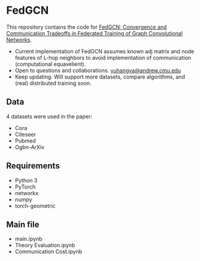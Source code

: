 FedGCN
=====

This repository contains the code for [FedGCN: Convergence and Communication Tradeoffs in Federated Training of Graph Convolutional Networks](https://arxiv.org/abs/2201.12433).


- Current implementation of FedGCN assumes known adj matrix and node features of L-hop neighbors to avoid implementation of communication (computational equavelient). 
- Open to questions and collaborations. yuhangya@andrew.cmu.edu
- Keep updating. Will support more datasets, compare algorithms, and (real) distributed training soon.


## Data

4 datasets were used in the paper:

- Cora
- Citeseer
- Pubmed
- Ogbn-ArXiv

## Requirements
  * Python 3
  * PyTorch
  * networkx
  * numpy
  * torch-geometric

## Main file
  * main.ipynb
  * Theory Evaluation.ipynb
  * Communication Cost.ipynb
